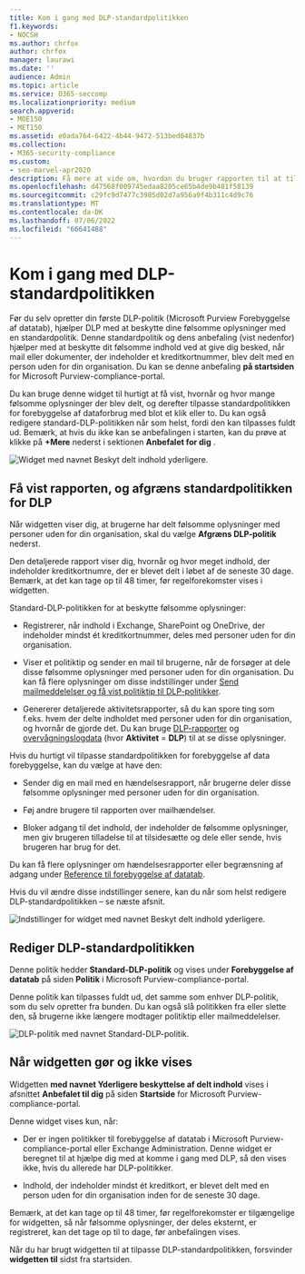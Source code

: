 ```yaml
---
title: Kom i gang med DLP-standardpolitikken
f1.keywords:
- NOCSH
ms.author: chrfox
author: chrfox
manager: laurawi
ms.date: ''
audience: Admin
ms.topic: article
ms.service: O365-seccomp
ms.localizationpriority: medium
search.appverid:
- MOE150
- MET150
ms.assetid: e0ada764-6422-4b44-9472-513bed04837b
ms.collection:
- M365-security-compliance
ms.custom:
- seo-marvel-apr2020
description: Få mere at vide om, hvordan du bruger rapporten til at tilpasse din organisations standardpolitik til forebyggelse af datatab .
ms.openlocfilehash: d47568f009745edaa8205ce65b4de9b481f58139
ms.sourcegitcommit: c29fc9d7477c3985d02d7a956a9f4b311c4d9c76
ms.translationtype: MT
ms.contentlocale: da-DK
ms.lasthandoff: 07/06/2022
ms.locfileid: "66641488"
---
```

# <a name="get-started-with-the-default-dlp-policy"></a>Kom i gang med DLP-standardpolitikken

Før du selv opretter din første DLP-politik (Microsoft Purview Forebyggelse af datatab), hjælper DLP med at beskytte dine følsomme oplysninger med en standardpolitik. Denne standardpolitik og dens anbefaling (vist nedenfor) hjælper med at beskytte dit følsomme indhold ved at give dig besked, når mail eller dokumenter, der indeholder et kreditkortnummer, blev delt med en person uden for din organisation. Du kan se denne anbefaling **på startsiden** for Microsoft Purview-compliance-portal. 
  
Du kan bruge denne widget til hurtigt at få vist, hvornår og hvor mange følsomme oplysninger der blev delt, og derefter tilpasse standardpolitikken for forebyggelse af dataforbrug med blot et klik eller to. Du kan også redigere standard-DLP-politikken når som helst, fordi den kan tilpasses fuldt ud. Bemærk, at hvis du ikke kan se anbefalingen i starten, kan du prøve at klikke på **+Mere** nederst i sektionen **Anbefalet for dig** . 
  
![Widget med navnet Beskyt delt indhold yderligere.](../media/2bae6dbc-cc92-4f35-b54c-c36e60226b5b.png)
  
## <a name="view-the-report-and-refine-the-default-dlp-policy"></a>Få vist rapporten, og afgræns standardpolitikken for DLP

Når widgetten viser dig, at brugerne har delt følsomme oplysninger med personer uden for din organisation, skal du vælge **Afgræns DLP-politik** nederst. 
  
Den detaljerede rapport viser dig, hvornår og hvor meget indhold, der indeholder kreditkortnumre, der er blevet delt i løbet af de seneste 30 dage. Bemærk, at det kan tage op til 48 timer, før regelforekomster vises i widgetten.
  
Standard-DLP-politikken for at beskytte følsomme oplysninger:
  
- Registrerer, når indhold i Exchange, SharePoint og OneDrive, der indeholder mindst ét kreditkortnummer, deles med personer uden for din organisation.
    
- Viser et politiktip og sender en mail til brugerne, når de forsøger at dele disse følsomme oplysninger med personer uden for din organisation. Du kan få flere oplysninger om disse indstillinger under [Send mailmeddelelser og få vist politiktip til DLP-politikker](use-notifications-and-policy-tips.md).
    
- Genererer detaljerede aktivitetsrapporter, så du kan spore ting som f.eks. hvem der delte indholdet med personer uden for din organisation, og hvornår de gjorde det. Du kan bruge [DLP-rapporter](view-the-dlp-reports.md) og [overvågningslogdata](search-the-audit-log-in-security-and-compliance.md) (hvor **Aktivitet** = **DLP**) til at se disse oplysninger.
    
Hvis du hurtigt vil tilpasse standardpolitikken for forebyggelse af data forebyggelse, kan du vælge at have den:
  
- Sender dig en mail med en hændelsesrapport, når brugerne deler disse følsomme oplysninger med personer uden for din organisation.
    
- Føj andre brugere til rapporten over mailhændelser.
    
- Bloker adgang til det indhold, der indeholder de følsomme oplysninger, men giv brugeren tilladelse til at tilsidesætte og dele eller sende, hvis brugeren har brug for det.
    
Du kan få flere oplysninger om hændelsesrapporter eller begrænsning af adgang under [Reference til forebyggelse af datatab](data-loss-prevention-policies.md).
  
Hvis du vil ændre disse indstillinger senere, kan du når som helst redigere DLP-standardpolitikken – se næste afsnit.
  
![Indstillinger for widget med navnet Beskyt delt indhold yderligere.](../media/dad30a84-2715-4c0a-a5c5-44d85492363e.png)
  
## <a name="edit-the-default-dlp-policy"></a>Rediger DLP-standardpolitikken

Denne politik hedder **Standard-DLP-politik** og vises under **Forebyggelse af datatab** på siden **Politik** i Microsoft Purview-compliance-portal. 
  
Denne politik kan tilpasses fuldt ud, det samme som enhver DLP-politik, som du selv opretter fra bunden. Du kan også slå politikken fra eller slette den, så brugerne ikke længere modtager politiktip eller mailmeddelelser.
  
![DLP-politik med navnet Standard-DLP-politik.](../media/260731e8-4d57-4c98-abec-07b052ec48d5.png)
  
## <a name="when-the-widget-does-and-does-not-appear"></a>Når widgetten gør og ikke vises

Widgetten **med navnet Yderligere beskyttelse af delt indhold** vises i afsnittet **Anbefalet til dig** på siden **Startside** for Microsoft Purview-compliance-portal. 
  
Denne widget vises kun, når:
  
- Der er ingen politikker til forebyggelse af datatab i Microsoft Purview-compliance-portal eller Exchange Administration. Denne widget er beregnet til at hjælpe dig med at komme i gang med DLP, så den vises ikke, hvis du allerede har DLP-politikker.
    
- Indhold, der indeholder mindst ét kreditkort, er blevet delt med en person uden for din organisation inden for de seneste 30 dage.
    
Bemærk, at det kan tage op til 48 timer, før regelforekomster er tilgængelige for widgetten, så når følsomme oplysninger, der deles eksternt, er registreret, kan det tage op til to dage, før anbefalingen vises.
  
Når du har brugt widgetten til at tilpasse DLP-standardpolitikken, forsvinder **widgetten til** sidst fra startsiden. 
  

